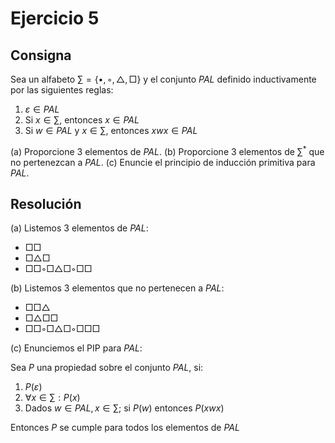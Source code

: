 # Ejercicio 5

## Consigna

Sea un alfabeto $\sum = \{•, ◦, △, □\}$ y el conjunto $PAL$ definido inductivamente por las siguientes
reglas:
1. $\varepsilon \in PAL$
2. Si $x \in \sum$, entonces $x \in PAL$
3. Si $w \in PAL$ y $x \in \sum$, entonces $xwx \in PAL$

(a) Proporcione 3 elementos de $PAL$.
(b) Proporcione 3 elementos de $\sum^*$ que no pertenezcan a $PAL$.
(c) Enuncie el principio de inducción primitiva para $PAL$.

## Resolución

(a) Listemos 3 elementos de $PAL$:
- □□
- □△□
- □□◦□△□◦□□

(b) Listemos 3 elementos que no pertenecen a $PAL$:

- □□△
- □△□□
- □□◦□△□◦□□□

(c) Enunciemos el PIP para $PAL$:

Sea $P$ una propiedad sobre el conjunto $PAL$, si:

1. $P(\varepsilon)$
2. $\forall x \in\sum: P(x)$
3. Dados $w\in PAL, x\in\sum$; si $P(w)$ entonces $P(xwx)$

Entonces $P$ se cumple para todos los elementos de $PAL$
